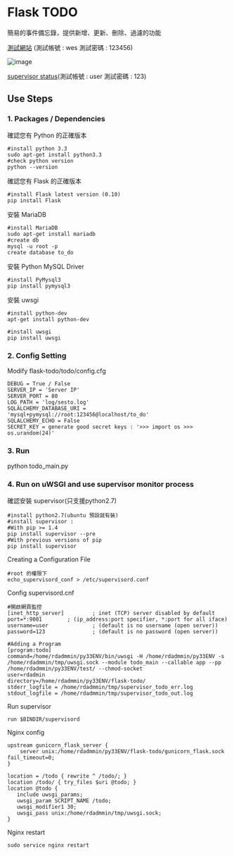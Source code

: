 # Flask TODO

簡易的事件備忘錄，提供新增、更新、刪除、過濾的功能

[測試網站](http://172.18.101.16/todo/) (測試帳號 : wes 測試密碼 : 123456)

![image](../doc/images/todo_login.jpg)

[supervisor status](http://172.18.101.16:9001/)(測試帳號 : user 測試密碼 : 123)

## Use Steps

### 1. Packages / Dependencies

確認您有 Python 的正確版本

    #install python 3.3
    sudo apt-get install python3.3
    #check python version
    python --version

確認您有 Flask 的正確版本

    #install Flask latest version (0.10)
    pip install Flask

安裝 MariaDB

    #install MariaDB
    sudo apt-get install mariadb
    #create db
    mysql -u root -p
    create database to_do

安裝 Python MySQL Driver

    #install PyMysql3
    pip install pymysql3

安裝 uwsgi

    #install python-dev
    apt-get install python-dev

    #install uwsgi
    pip install uwsgi


### 2. Config Setting

Modify flask-todo/todo/config.cfg

    DEBUG = True / False
    SERVER_IP = 'Server IP'
    SERVER_PORT = 80
    LOG_PATH = 'log/sesto.log'
    SQLALCHEMY_DATABASE_URI = 'mysql+pymysql://root:123456@localhost/to_do'
    SQLALCHEMY_ECHO = False
    SECRET_KEY = generate good secret keys : '>>> import os >>> os.urandom(24)'

### 3. Run

python todo_main.py

### 4. Run on uWSGI and use supervisor monitor process

確認安裝 supervisor(只支援python2.7)

    #install python2.7(ubuntu 預設就有裝)
    #install supervisor :
    #With pip >= 1.4
    pip install supervisor --pre
    #With previous versions of pip
    pip install supervisor

Creating a Configuration File

    #root 的權限下
    echo_supervisord_conf > /etc/supervisord.conf

Config supervisord.cnf

    #開啟網頁監控
    [inet_http_server]         ; inet (TCP) server disabled by default
    port=*:9001        ; (ip_address:port specifier, *:port for all iface)
    username=user              ; (default is no username (open server))
    password=123               ; (default is no password (open server))

    #Adding a Program
    [program:todo]
    command=/home/rdadmmin/py33ENV/bin/uwsgi -H /home/rdadmmin/py33ENV -s /home/rdadmmin/tmp/uwsgi.sock --module todo_main --callable app --pp /home/rdadmmin/py33ENV/test/ --chmod-socket
    user=rdadmin
    directory=/home/rdadmmin/py33ENV/flask-todo/
    stderr_logfile = /home/rdadmmin/tmp/supervisor_todo_err.log
    stdout_logfile = /home/rdadmmin/tmp/supervisor_todo_out.log

Run supervisor

    run $BINDIR/supervisord

Nginx config

    upstream gunicorn_flask_server {
        server unix:/home/rdadmmin/py33ENV/flask-todo/gunicorn_flask.sock fail_timeout=0;
    }

    location = /todo { rewrite ^ /todo/; }
    location /todo/ { try_files $uri @todo; }
    location @todo {
       include uwsgi_params;
       uwsgi_param SCRIPT_NAME /todo;
       uwsgi_modifier1 30;
       uwsgi_pass unix:/home/rdadmmin/tmp/uwsgi.sock;
    }

Nginx restart

    sudo service nginx restart
